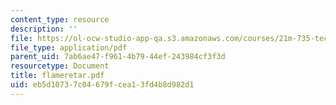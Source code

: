 ```yaml
---
content_type: resource
description: ''
file: https://ol-ocw-studio-app-qa.s3.amazonaws.com/courses/21m-735-technical-design-scenery-mechanisms-and-special-effects-spring-2004/eb5d10737c04679fcea13fd4b8d982d1_flameretar.pdf
file_type: application/pdf
parent_uid: 7ab6ae47-f961-4b79-44ef-243984cf3f3d
resourcetype: Document
title: flameretar.pdf
uid: eb5d1073-7c04-679f-cea1-3fd4b8d982d1
---
```

